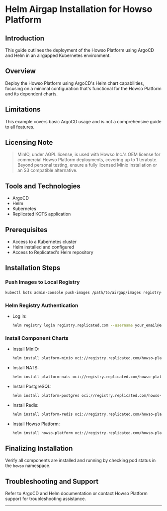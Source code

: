 # Helm Airgap Installation for Howso Platform

## Introduction
This guide outlines the deployment of the Howso Platform using ArgoCD and Helm in an airgapped Kubernetes environment.

## Overview
Deploy the Howso Platform using ArgoCD's Helm chart capabilities, focusing on a minimal configuration that's functional for the Howso Platform and its dependent charts.

## Limitations
This example covers basic ArgoCD usage and is not a comprehensive guide to all features.

## Licensing Note
> MinIO, under AGPL license, is used with Howso Inc.'s OEM license for commercial Howso Platform deployments, covering up to 1 terabyte. Beyond personal testing, ensure a fully licensed Minio installation or an S3 compatible alternative.

## Tools and Technologies
- ArgoCD
- Helm
- Kubernetes
- Replicated KOTS application

## Prerequisites
- Access to a Kubernetes cluster
- Helm installed and configured
- Access to Replicated's Helm repository

## Installation Steps
### Push Images to Local Registry
   ```bash
   kubectl kots admin-console push-images /path/to/airgap/images registry-localhost:5000 --registry-username reguser --registry-password pw --namespace howso --skip-registry-check
   ```

### Helm Registry Authentication

   - Log in:
     ```bash
     helm registry login registry.replicated.com --username your_email@example.com --password your_password
     ```

### Install Component Charts
   - Install MinIO:
     ```bash
     helm install platform-minio oci://registry.replicated.com/howso-platform/minio --create-namespace --namespace howso --values /path/to/minio/values.yaml --wait
     ```
   - Install NATS:
     ```bash
     helm install platform-nats oci://registry.replicated.com/howso-platform/nats --namespace howso --values /path/to/nats/values.yaml --wait
     ```
   - Install PostgreSQL:
     ```bash
     helm install platform-postgres oci://registry.replicated.com/howso-platform/postgresql --namespace howso --wait
     ```
   - Install Redis:
     ```bash
     helm install platform-redis oci://registry.replicated.com/howso-platform/redis --namespace howso --wait
     ```
   - Install Howso Platform:
     ```bash
     helm install howso-platform oci://registry.replicated.com/howso-platform/howso-platform --namespace howso --values /path/to/howso-platform/values.yaml --wait
     ```

## Finalizing Installation
Verify all components are installed and running by checking pod status in the `howso` namespace.

## Troubleshooting and Support
Refer to ArgoCD and Helm documentation or contact Howso Platform support for troubleshooting assistance.

---
